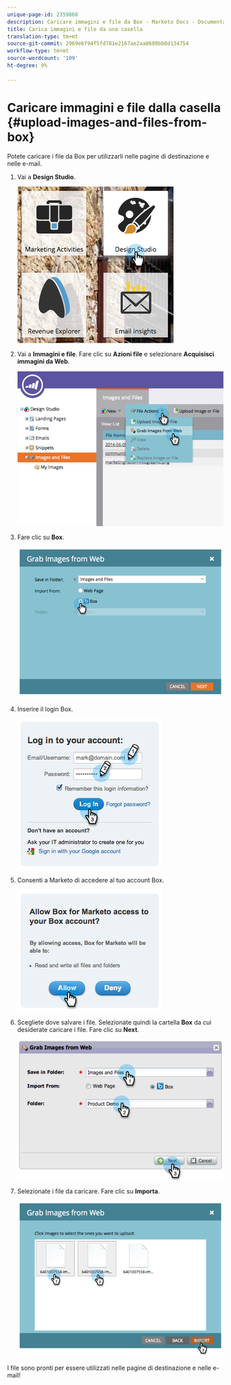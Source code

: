 ```yaml
---
unique-page-id: 2359868
description: Caricare immagini e file da Box - Marketo Docs - Documentazione prodotto
title: Carica immagini e file da una casella
translation-type: tm+mt
source-git-commit: 2969e6f94f5fd781e2167ae2aa8680bb8d134754
workflow-type: tm+mt
source-wordcount: '109'
ht-degree: 0%

---
```



# Caricare immagini e file dalla casella {#upload-images-and-files-from-box}

Potete caricare i file da Box per utilizzarli nelle pagine di destinazione e nelle e-mail.

1. Vai a **Design Studio**.

   ![](assets/designstudio-3.png)

1. Vai a **Immagini e file**. Fare clic su **Azioni file** e selezionare **Acquisisci immagini da Web**.

   ![](assets/image2014-9-16-12-3a50-3a40.png)

1. Fare clic su **Box**.

   ![](assets/image2014-9-16-12-3a50-3a56.png)

1. Inserire il login Box.

   ![](assets/image2014-9-16-12-3a51-3a10.png)

1. Consenti a Marketo di accedere al tuo account Box.

   ![](assets/image2014-9-16-12-3a51-3a28.png)

1. Scegliete dove salvare i file. Selezionate quindi la cartella **Box** da cui desiderate caricare i file. Fare clic su **Next**.

   ![](assets/image2014-9-16-12-3a51-3a59.png)

1. Selezionate i file da caricare. Fare clic su **Importa**.

   ![](assets/image2014-9-16-12-3a52-3a15.png)

I file sono pronti per essere utilizzati nelle pagine di destinazione e nelle e-mail!
